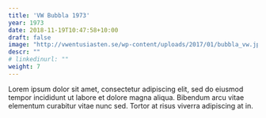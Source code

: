 ```yaml
---
title: 'VW Bubbla 1973'
year: 1973
date: 2018-11-19T10:47:58+10:00
draft: false
image: "http://vwentusiasten.se/wp-content/uploads/2017/01/bubbla_vw.jpg"
descr: ""
# linkedinurl: ""
weight: 7
---
```


Lorem ipsum dolor sit amet, consectetur adipiscing elit, sed do eiusmod tempor incididunt ut labore et dolore magna aliqua. Bibendum arcu vitae elementum curabitur vitae nunc sed. Tortor at risus viverra adipiscing at in.
